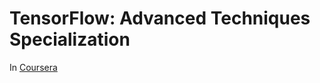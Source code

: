 # TensorFlow: Advanced Techniques Specialization

In [Coursera](https://www.coursera.org/specializations/tensorflow-advanced-techniques?utm_source=deeplearningai&utm_medium=institutions&utm_campaign=DLWebTF3)
